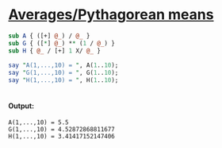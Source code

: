 [1]: http://rosettacode.org/wiki/Averages/Pythagorean_means

# [Averages/Pythagorean means][1]

```perl
sub A { ([+] @_) / @_ }
sub G { ([*] @_) ** (1 / @_) }
sub H { @_ / [+] 1 X/ @_ }
 
say "A(1,...,10) = ", A(1..10);
say "G(1,...,10) = ", G(1..10);
say "H(1,...,10) = ", H(1..10);
 
```

#### Output:
```
A(1,...,10) = 5.5
G(1,...,10) = 4.52872868811677
H(1,...,10) = 3.41417152147406
```